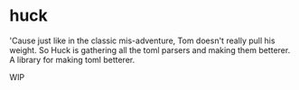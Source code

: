 huck
===============

'Cause just like in the classic mis-adventure, Tom doesn't really pull his weight. So Huck is gathering all the toml parsers and making them betterer.
A library for making toml betterer.

WIP

